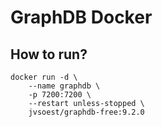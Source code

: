 # GraphDB Docker

## How to run?
```
docker run -d \
    --name graphdb \
    -p 7200:7200 \
    --restart unless-stopped \
    jvsoest/graphdb-free:9.2.0
```